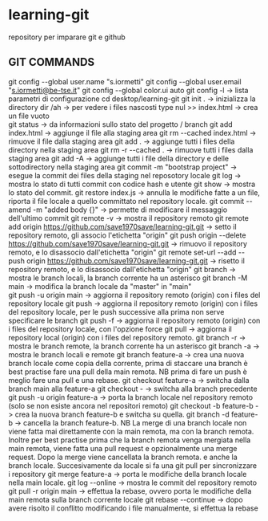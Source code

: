 # learning-git

repository per imparare git e github

GIT COMMANDS
----------------
git config --global user.name "s.iormetti"
git config --global user.email "s.iormetti@be-tse.it"
git config --global color.ui auto
git config -l -> lista parametri di configurazione
cd desktop/learning-git 
git init .    -> inizializza la directory
dir /ah       -> per vedere i files nascosti
type nul >> index.html -> crea un file vuoto  
git status             -> da informazioni sullo stato del progetto / branch
git add index.html     -> aggiunge il file alla staging area
git rm --cached index.html  -> rimuove il file dalla staging area
git add .              -> aggiunge tutti i files della directory nella staging area
git rm -r --cached .   -> rimuove tutti i files dalla staging area
git add -A             -> aggiunge tutti i file della directory e delle sottodirectory nella staging area
git commit -m "bootstrap project"  -> esegue la commit dei files della staging nel reposotory locale
git log                -> mostra lo stato di tutti commit con codice hash e utente
git show <codice hash>      -> mostra lo stato del commit.
git restore index.js   -> annulla le modifiche fatte a un file, riporta il file locale a quello committato nel repository locale.
git commit --amend -m "added body {}"    -> permette di modificare il messaggio dell'ultimo commit
git remote -v  ->  mostra il repository remoto
git remote add origin https://github.com/save1970save/learning-git.git    -> setto il repository remoto, gli associo l'etichetta "origin"
git push origin --delete https://github.com/save1970save/learning-git.git  -> rimuovo il repository remoto, e lo disassocio dall'etichetta "origin"
git remote set-url --add --push origin https://github.com/save1970save/learning-git.git -> risetto il repository remoto, e lo disassocio dall'etichetta "origin"
git branch               -> mostra le branch locali, la branch corrente ha un asterisco
git branch -M main       -> modifica la branch locale da "master" in "main"  
git push -u origin main  -> aggiorna il repository remoto (origin) con i files del repository locale
git push                 -> aggiorna il repository remoto (origin) con i files del repository locale, per le push successive alla prima non serve specificare le branch
git push -f              -> aggiorna il repository remoto (origin) con i files del repository locale, con l'opzione force
git pull                 -> aggiorna il repository local (origin) con i files del repository remoto.
git branch -r            -> mostra le branch remote, la branch corrente ha un asterisco
git branch -a            -> mostra le branch locali e remote
git branch feature-a     -> crea una nuova branch locale come copia della corrente, prima di staccare una branch è best practise fare una pull della main remota.
NB prima di fare un push è meglio fare una pull e una rebase.
git checkout feature-a   -> switcha dalla branch main alla feature-a
git checkout -           -> switcha alla branch precedente
git push -u origin feature-a  -> porta la branch locale nel repository remoto (solo se non esiste ancora nel repositori remoto)
git checkout -b feature-b -> crea la nuova branch feature-b e switcha su quella.
git branch -d feature-b   -> cancella la branch feature-b.
NB La merge di una branch locale non viene fatta mai direttamente con la main remota, ma con la branch remota. 
Inoltre per best practise prima che la branch remota venga mergiata nella main remota, viene fatta una pull request e opzionalmente una merge request.
Dopo la merge viene cancellata la branch remota. e anche la branch locale. Succesivamente da locale si fa una git pull per sincronizzare i repository
git merge feature-a       -> porta le modifiche della branch locale nella main locale. 
git log --online          -> mostra le commit del repository remoto
git pull -r origin main   -> effettua la rebase, ovvero porta le modifiche della main remota sulla branch corrente locale
git rebase --continue     -> dopo avere risolto il conflitto modificando i file manualmente, si effettua la rebase

